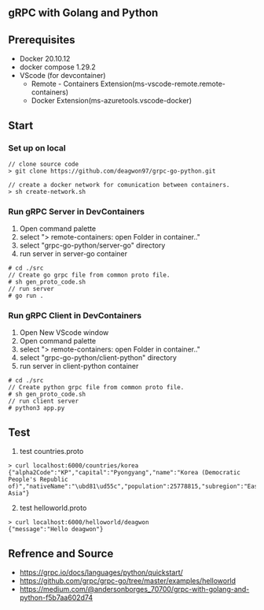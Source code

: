 ## gRPC with Golang and Python

## Prerequisites
- Docker 20.10.12
- docker compose 1.29.2
- VScode (for devcontainer)
  - Remote - Containers Extension(ms-vscode-remote.remote-containers)
  - Docker Extension(ms-azuretools.vscode-docker)

## Start
### Set up on local
```console
// clone source code
> git clone https://github.com/deagwon97/grpc-go-python.git

// create a docker network for comunication between containers.
> sh create-network.sh
```
### Run gRPC Server in DevContainers
1. Open command palette
2. select "> remote-containers: open Folder in container.."
3. select "grpc-go-python/server-go" directory
4. run server in server-go container
```console
# cd ./src
// Create go grpc file from common proto file.
# sh gen_proto_code.sh
// run server
# go run .
```
### Run gRPC Client in DevContainers
1. Open New VScode window
2. Open command palette
3. select "> remote-containers: open Folder in container.."
4. select "grpc-go-python/client-python" directory
5. run server in client-python container
```console
# cd ./src
// Create python grpc file from common proto file.
# sh gen_proto_code.sh
// run client server
# python3 app.py
```

## Test
1. test countries.proto
```console
> curl localhost:6000/countries/korea
{"alpha2Code":"KP","capital":"Pyongyang","name":"Korea (Democratic People's Republic of)","nativeName":"\ubd81\ud55c","population":25778815,"subregion":"Eastern Asia"}
```
2. test helloworld.proto
```console
> curl localhost:6000/helloworld/deagwon 
{"message":"Hello deagwon"}
```





## Refrence and Source
- https://grpc.io/docs/languages/python/quickstart/
- https://github.com/grpc/grpc-go/tree/master/examples/helloworld
- https://medium.com/@andersonborges_70700/grpc-with-golang-and-python-f5b7aa602d74